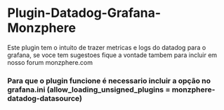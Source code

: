 # Plugin-Datadog-Grafana-Monzphere
Este plugin tem o intuito de trazer metricas e logs do datadog para o grafana, se voce tem sugestoes fique a vontade tambem para incluir em nosso forum monzphere.com

### Para que o plugin funcione é necessario incluir a opção no grafana.ini (allow_loading_unsigned_plugins = monzphere-datadog-datasource)
